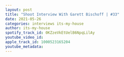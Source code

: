 ```yaml
---
layout: post
title: "Shoot Interview With Garett Bischoff | #33"
date: 2021-05-26
categories: interviews its-my-house
author: its-my-house
spotify_track_id: 0KZzeVkEtUelB6NpqLilAy
youtube_video_id: 
apple_track_id: 1000523165204
youtube_metadata: 
---
```

